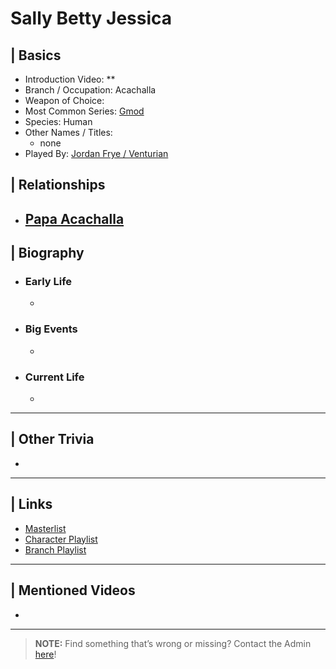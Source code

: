 # Sally Betty Jessica  


## | Basics  
- Introduction Video: **  
- Branch / Occupation: Acachalla  
- Weapon of Choice:   
- Most Common Series: [Gmod](6.Series/Gmod.html)  
- Species: Human  
- Other Names / Titles:   
  - none  
- Played By: [Jordan Frye / Venturian](3.Siblings/3.1.Jordan-Frye-Venturian.html)  


## | Relationships  
- [**Papa Acachalla**](5.Characters/Papa_Acachalla.html)  
  -   


## | Biography  
- ### Early Life  
  -   
- ### Big Events  
  -   
- ### Current Life  
  -   


----

## | Other Trivia  
-   

----

## | Links  
- [Masterlist]()  
- [Character Playlist]()  
- [Branch Playlist]()  

----

## | Mentioned Videos
- []()

----

> **NOTE:** Find something that’s wrong or missing? Contact the Admin [here](../chapter_2.html)!